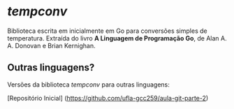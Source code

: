 *tempconv*
=====
Biblioteca escrita em inicialmente em Go para conversões simples de temperatura. 
Extraída do livro **A Linguagem de Programação Go**, de Alan A. A. Donovan e Brian Kernighan. 


Outras linguagens?
----
Versões da biblioteca *tempconv* para outras linguagens:

[Repositório Inicial] (https://github.com/ufla-gcc259/aula-git-parte-2)
